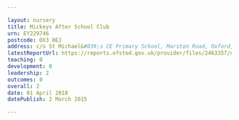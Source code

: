 ```yaml
---

layout: nursery
title: Mickeys After School Club
urn: EY229746
postcode: OX3 0EJ
address: c/o St Michael&#039;s CE Primary School, Marston Road, Oxford, Oxfordshire, OX3 0EJ
latestReportUrl: https://reports.ofsted.gov.uk/provider/files/2463357/urn/EY229746.pdf
teaching: 0
development: 0
leadership: 2
outcomes: 0
overall: 2
date: 01 April 2018 
datePublish: 2 March 2015

---
```

